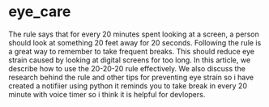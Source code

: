 # eye_care
The rule says that for every 20 minutes spent looking at a screen, a person should look at something 20 feet away for 20 seconds.  Following the rule is a great way to remember to take frequent breaks. This should reduce eye strain caused by looking at digital screens for too long.  In this article, we describe how to use the 20-20-20 rule effectively. We also discuss the research behind the rule and other tips for preventing eye strain
so i have created a notifiier using python it reminds you to take break in every 20 minute with voice timer so i think it is helpful for devlopers.
